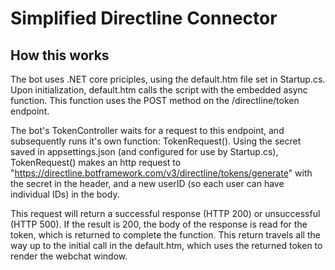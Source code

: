 # Simplified Directline Connector


## How this works

The bot uses .NET core priciples, using the default.htm file set in Startup.cs. Upon initialization, default.htm calls the script with the embedded async function. This function uses the POST method on the /directline/token endpoint. 

The bot's TokenController waits for a request to this endpoint, and subsequently runs it's own function: TokenRequest(). Using the secret saved in appsettings.json (and configured for use by Startup.cs), TokenRequest() makes an http request to "https://directline.botframework.com/v3/directline/tokens/generate" with the secret in the header, and a new userID (so each user can have individual IDs) in the body. 

This request will return a successful response (HTTP 200) or unsuccessful (HTTP 500). If the result is 200, the body of the response is read for the token, which is returned to complete the function. This return travels all the way up to the initial call in the default.htm, which uses the returned token to render the webchat window.
